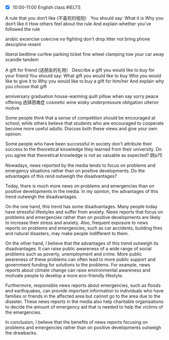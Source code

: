- [x] 10:00-11:00 English class #IELTS 

A rule that you don‘t like  (不喜欢的规则） 
You should say:
What it is
Why you don‘t like it
How others feel about the rule 
And explain whether you’ve followed the rule

arobic excercise
coercive
no fighting
don't drop litter
not bring phone
descipline
resent

liberal
bedtime
curfew
parking ticket
fine
wheel clamping
tow your car away
scandle
tandem

A gift for friend  (送朋友的礼物）
Describe a gift you would like to buy for your friend
You should say:
What gift you would like to buy
Who you would like to give it to 
Why you would like to buy a gift for him/her
And explain why you choose that gift

anniversary
graduation
house-warming
quilt
pillow
when say sorry
peace offering
选择困难症
cosmetic
wine wisky
underpressure
obligation
ulterior motive

Some people think that a sense of competition should be encouraged at school, while others believe that students who are encouraged to cooperate become more useful adults. Discuss both these views and give your own opinion.

Some people who have been successful in society don't attribute their success to the theoretical knowledge they learned from their university. Do you agree that theoretical knowledge is not as valuable as expected?
顾p75


Nowadays, news reported by the media tends to focus on problems and emergency situations rather than on positive developments. Do the advantages of this rend outweigh the disadvantages?

Today, there is much more news on problems and emergencies than on positive developments in the media. In my opinion, the advantages of this trend outweigh the disadvantages.

On the one hand, this trend has some disadvantages. Many people today have stressful lifestyles and suffer from anxiety. News reports that focus on problems and emergencies rather than on positive developments are likely to increase their stress and anxiety. Also, frequent exposure to news reports on problems and emergencies, such as car accidents, building fires and natural disasters, may make people indifferent to them.

On the other hand, I believe that the advantages of this trend outweigh its disadvantages. It can raise public awareness of a wide range of social problems such as poverty, unemployment and crime. More public awareness of these problems can often lead to more public support and government funding for solutions to the problems. For example, news reports about climate change can raise environmental awareness and motivate people
to develop a more eco-friendly lifestyle.

Furthermore, responsible news reports about emergencies, such as floods and earthquakes, can provide important information to individuals who have families or friends in the affected area but cannot go to the area due to the disaster. These news reports in the media also help charitable organisations to decide the amount of emergency aid that is needed to help the victims of the emergencies.

In conclusion, I believe that the benefits of news reports focusing on problems and emergencies rather than on positive developments outweigh the drawbacks.